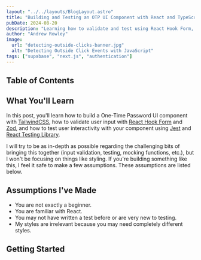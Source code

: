 ```yaml
---
layout: "../../layouts/BlogLayout.astro"
title: "Building and Testing an OTP UI Component with React and TypeScript"
pubDate: 2024-08-20
description: "Learning how to validate and test using React Hook Form, Zod, and Jest."
author: "Andrew Rowley"
image:
  url: "detecting-outside-clicks-banner.jpg"
  alt: "Detecting Outside Click Events with JavaScript"
tags: ["supabase", "next.js", "authentication"]
---
```


## Table of Contents

## What You'll Learn

In this post, you'll learn how to build a One-Time Password UI component with [TailwindCSS](https://tailwindcss.com/), how to validate user input with [React Hook Form](https://react-hook-form.com/) and [Zod](https://zod.dev/), and how to test user interactivity with your component using [Jest](https://jestjs.io/) and [React Testing Library](https://testing-library.com/docs/react-testing-library/intro/).

I will try to be as in-depth as possible regarding the challenging bits of bringing this together (input validation, testing, mocking functions, etc.), but I won't be focusing on things like styling. If you're building something like this, I feel it safe to make a few assumptions. These assumptions are listed below.

## Assumptions I've Made

- You are not exactly a beginner.
- You are familiar with React.
- You may not have written a test before or are very new to testing.
- My styles are irrelevant because you may need completely different styles.

## Getting Started
